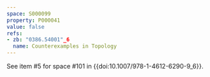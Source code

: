 ```yaml
---
space: S000099
property: P000041
value: false
refs:
- zb: "0386.54001"_6
  name: Counterexamples in Topology
---
```


See item #5 for space #101 in {{doi:10.1007/978-1-4612-6290-9_6}}.
